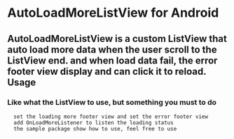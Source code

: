 AutoLoadMoreListView for Android
====================
AutoLoadMoreListView is a custom ListView that auto load more data when the user scroll to the ListView end.
and when load data fail, the error footer view display and can click it to reload.
Usage
-----
### Like what the ListView to use, but something you must to do
`````
  set the loading more footer view and set the error footer view
  add OnLoadMoreListener to listen the loading status
  the sample package show how to use, feel free to use
  
`````

